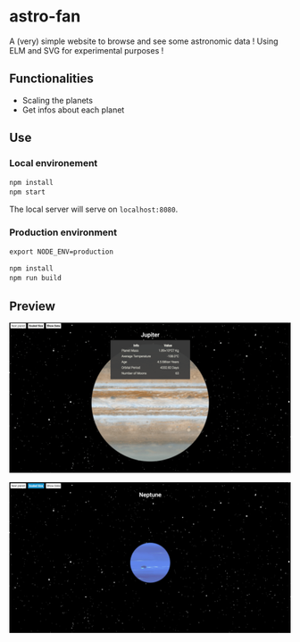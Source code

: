 # astro-fan

A (very) simple website to browse and see some astronomic data ! Using ELM and SVG for experimental purposes !

## Functionalities
* Scaling the planets
* Get infos about each planet

## Use

### Local environement
```javascript
npm install
npm start
```

The local server will serve on `localhost:8080`.

### Production environment
```
export NODE_ENV=production
```
```javascript
npm install
npm run build
```

## Preview
![preview1](src/static/img/jupiter_preview.png)

![preview2](src/static/img/neptune_preview.png)
